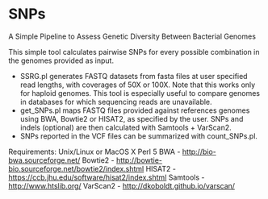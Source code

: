 # SNPs
A Simple Pipeline to Assess Genetic Diversity Between Bacterial Genomes

This simple tool calculates pairwise SNPs for every possible combination in the genomes provided as input.

-	SSRG.pl generates FASTQ datasets from fasta files at user specified read lengths, with coverages of 50X or 100X. Note that this works only for haploid genomes. This tool is especially useful to compare genomes in databases for which sequencing reads are unavailable.
-	get_SNPs.pl maps FASTQ files provided against references genomes using BWA, Bowtie2 or HISAT2, as specified by the user. SNPs and indels (optional) are then calculated with Samtools + VarScan2.
-	SNPs reported in the VCF files can be summarized with count_SNPs.pl.

Requirements:
Unix/Linux or MacOS X
Perl 5
BWA - http://bio-bwa.sourceforge.net/
Bowtie2 - http://bowtie-bio.sourceforge.net/bowtie2/index.shtml
HISAT2 - https://ccb.jhu.edu/software/hisat2/index.shtml
Samtools - http://www.htslib.org/
VarScan2 - http://dkoboldt.github.io/varscan/
